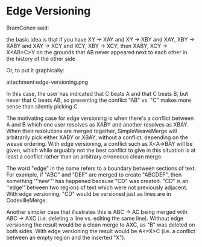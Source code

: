 # Edge Versioning

BramCohen said:

  the basic idea is that if you have XY -> XAY and XY -> XBY and XAY, XBY -> XABY and XAY -> XCY and XCY, XBY -> XCY, then XABY, XCY -> X<AB=C>Y on the grounds that AB never appeared next to each other in the history of the other side

Or, to put it graphically:

attachment:edge-versioning.png

In this case, the user has indicated that C beats A and that C beats B, but never that C beats AB, so presenting the conflict "AB" vs. "C" makes more sense than silently picking C.

The motivating case for edge versioning is when there's a conflict between A and B which one user resolves as XABY and another resolves as XBAY. When their resolutions are merged together, SimpleWeaveMerge will arbitrarily pick either XABY or XBAY, without a conflict, depending on the weave ordering. With edge versioning, a conflict such as X<A=>BAY will be given, which while arguably not the best conflict to give in this situation is at least a conflict rather than an arbitrary erroneous clean merge.

The word "edge" in the name refers to a boundary between sections of text.  For example, if "ABC" and "DEF" are merged to create "ABCDEF", then something '''new''' has happened because "CD" was created.  "CD" is an ''edge'' between two regions of text which were not previously adjacent.  With edge versioning, "CD" would be versioned just as lines are in CodevilleMerge.

Another simpler case that illustrates this is ABC -> AC being merged with ABC -> AXC (i.e. deleting a line vs. editing the same line).  Without edge versioning the result would be a clean merge to AXC, as "B" was deleted on both sides.  With edge versioning the result would be  A<=X>C (i.e. a conflict between an empty region and the inserted "X").
